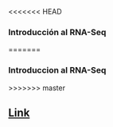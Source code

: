 
<<<<<<< HEAD
<h3> Introducción al RNA-Seq </h3>
=======
<h3> Introduccion al RNA-Seq </h3>
>>>>>>> master

## [Link](https://leandroroser.github.io/presentations/#/slide-1)
